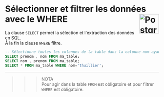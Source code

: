 # **Sélectionner et filtrer les données avec le WHERE** <a href="../../"> <img src="https://upload.wikimedia.org/wikipedia/commons/2/29/Postgresql_elephant.svg" alt="PostgreSQL" align="right" height="64px"> </a>

La clause `SELECT` permet la sélection et l'extraction des données en SQL.  
À la fin la clause `WHERE` filtre.
```sql
-- Sélectionne toutes les colonnes de la table dans la colonne nom ayant la valeur 'thuillier' 
SELECT prenom , nom FROM ma_table;
SELECT nom , prenom FROM ma_table;
SELECT * FROM ma_table WHERE nom='thuillier';
```

___
>>>NOTA  
Pour agir dans la table `FROM` est obligatoire et pour filtrer `WHERE` est obligatoire.